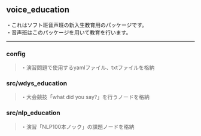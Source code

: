 ## voice_education
・これはソフト班音声班の新入生教育用のパッケージです。  
・音声班はこのパッケージを用いて教育を行います。

---

### config
>・演習問題で使用するyamlファイル、txtファイルを格納



### src/wdys_education
>・大会競技「what did you say?」を行うノードを格納

### src/nlp_education
>・演習「NLP100本ノック」の課題ノードを格納

